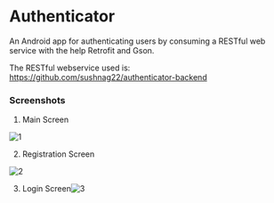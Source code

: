 # Authenticator
An Android app for authenticating users by consuming a RESTful web service with the help Retrofit and Gson.

The RESTful webservice used is: https://github.com/sushnag22/authenticator-backend

### Screenshots
1. Main Screen

![1](https://user-images.githubusercontent.com/74103829/182907181-e8634718-a079-4acb-8ce1-91a956898e3d.png)


2. Registration Screen

![2](https://user-images.githubusercontent.com/74103829/182907240-af913303-562a-47ff-9aab-5de37f37f7f1.png)


3. Login Screen![3](https://user-images.githubusercontent.com/74103829/182907311-ae24b8a1-5331-4f5c-8e7e-a9ccaa8096c3.png)
